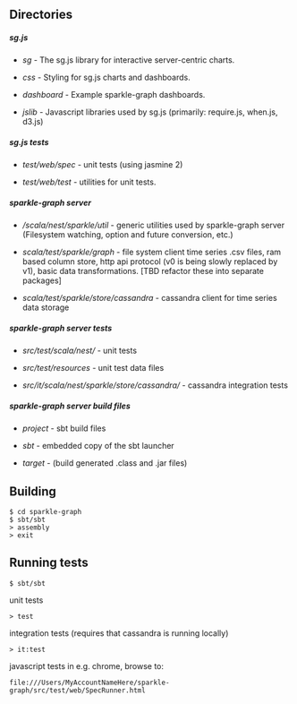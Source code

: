 Directories
------

##### sg.js
- *sg* - The sg.js library for interactive server-centric charts.
  
- *css* - Styling for sg.js charts and dashboards.
  
- *dashboard* - Example sparkle-graph dashboards.
  
- *jslib* - Javascript libraries used by sg.js  (primarily: require.js, when.js, d3.js) 

##### sg.js tests
- *test/web/spec* - unit tests (using jasmine 2)

- *test/web/test* - utilities for unit tests.

##### sparkle-graph server
- */scala/nest/sparkle/util* - generic utilities used by sparkle-graph server (Filesystem watching, option and future conversion, etc.)

- *scala/test/sparkle/graph* - file system client time series .csv files, ram based column store, 
http api protocol (v0 is being slowly replaced by v1), basic data transformations.  [TBD refactor these into separate packages]

- *scala/test/sparkle/store/cassandra* - cassandra client for time series data storage

##### sparkle-graph server tests
- *src/test/scala/nest/* - unit tests

- *src/test/resources* - unit test data files

- *src/it/scala/nest/sparkle/store/cassandra/* - cassandra integration tests

##### sparkle-graph server build files
- *project* - sbt build files

- *sbt* - embedded copy of the sbt launcher

- *target* - (build generated .class and .jar files)


Building
------
    $ cd sparkle-graph
    $ sbt/sbt
    > assembly
    > exit


Running tests
------
    $ sbt/sbt

unit tests

    > test

integration tests (requires that cassandra is running locally)

    > it:test

javascript tests in e.g. chrome, browse to: 

    file:///Users/MyAccountNameHere/sparkle-graph/src/test/web/SpecRunner.html

